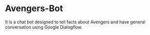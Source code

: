 # Avengers-Bot
It is a chat bot designed to tell facts about Avengers and have general conversation using Google Dialogflow.
